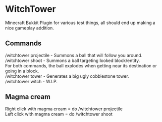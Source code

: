 # WitchTower
Minecraft Bukkit Plugin for various test things, all should end up making a nice gameplay addition.

## Commands
/witchtower projectile - Summons a ball that will follow you around.  
/witchtower shoot - Summons a ball targeting looked block/entity.  
For both commands, the ball explodes when getting near its destination or going in a block.  
/witchtower tower - Generates a big ugly cobblestone tower.  
/witchtower witch - W.I.P.

## Magma cream
Right click with magma cream = do /witchtower projectile  
Left click with magma cream = do /witchtower shoot